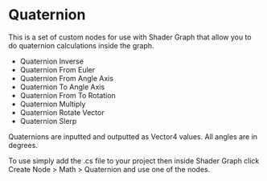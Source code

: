 # Quaternion

This is a set of custom nodes for use with Shader Graph that allow you to do quaternion calculations inside the graph.

- Quaternion Inverse
- Quaternion From Euler
- Quaternion From Angle Axis
- Quaternion To Angle Axis
- Quaternion From To Rotation
- Quaternion Multiply
- Quaternion Rotate Vector
- Quaternion Slerp

Quaternions are inputted and outputted as Vector4 values. All angles are in degrees.

To use simply add the .cs file to your project then inside Shader Graph click Create Node > Math > Quaternion and use one of the nodes.
